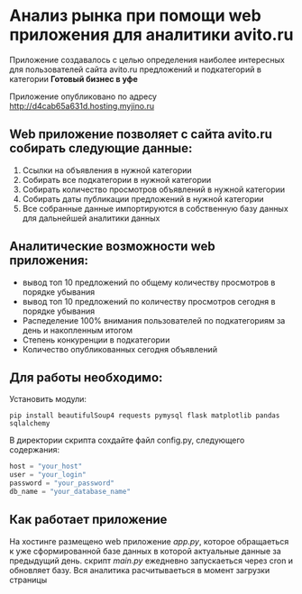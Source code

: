 # Анализ рынка при помощи web приложения для аналитики avito.ru
Приложение создавалось с целью определения наиболее интересных для пользователей сайта avito.ru предложений и подкатегорий в категории __Готовый бизнес в уфе__

Приложение опубликовано по адресу http://d4cab65a631d.hosting.myjino.ru

## Web приложение позволяет с сайта avito.ru собирать следующие данные:

1. Ссылки на объявления в нужной категории
2. Собирать все подкатегории в нужной категории
3. Собирать количество просмотров объявлений в нужной категории
4. Собирать даты публикации предложений в нужной категории
5. Все собранные данные импортируются в собственную базу данных для дальнейшей аналитики данных

## Аналитические возможности web приложения:
+ вывод топ 10 предложений по общему количеству просмотров в порядке убывания
+ вывод топ 10 предложений по количеству просмотров сегодня в порядке убывания
+ Распеделение 100% внимания пользователей по подкатегориям за день и накопленным итогом
+ Степень конкуренции в подкатегории
+ Количество опубликованных сегодня объявлений

## Для работы необходимо:
Установить модули:

```Shell
pip install beautifulSoup4 requests pymysql flask matplotlib pandas sqlalchemy

```

В директории скрипта сохдайте файл config.py, следующего содержания:
```Python
host = "your_host"
user = "your_login"
password = "your_password"
db_name = "your_database_name"
```

## Как работает приложение
На хостинге размещено web приложение _app.py_, которое обращаеться к уже сформированной базе данных в которой актуальные данные за предыдущий день.
скрипт _main.py_ ежедневно запускаеться через cron и обновляет базу. Вся аналитика расчитываеться в момент загрузки страницы